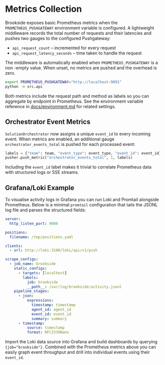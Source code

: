 # Metrics Collection

Brookside exposes basic Prometheus metrics when the `PROMETHEUS_PUSHGATEWAY`
environment variable is configured. A lightweight middleware records the total
number of requests and their latencies and pushes two gauges to the configured
Pushgateway:

- `api_request_count` – incremented for every request
- `api_request_latency_seconds` – time taken to handle the request

The middleware is automatically enabled when `PROMETHEUS_PUSHGATEWAY` is a non
-empty value. When unset, no metrics are pushed and the overhead is zero.

```bash
export PROMETHEUS_PUSHGATEWAY="http://localhost:9091"
python -m src.api
```

Both metrics include the request path and method as labels so you can aggregate
by endpoint in Prometheus. See the environment variable reference in
[docs/environment.md](environment.md) for related settings.

## Orchestrator Event Metrics

`SolutionOrchestrator` now assigns a unique `event_id` to every incoming event.
When metrics are enabled, an additional gauge `orchestrator_events_total` is
pushed for each processed event:

```python
labels = {"team": team, "event_type": event_type, "event_id": event_id}
pusher.push_metric("orchestrator_events_total", 1, labels)
```

Including the `event_id` label makes it trivial to correlate Prometheus data
with structured logs or SSE streams.

## Grafana/Loki Example

To visualise activity logs in Grafana you can run Loki and Promtail alongside
Prometheus. Below is a minimal `promtail` configuration that tails the JSONL log
file and parses the structured fields:

```yaml
server:
  http_listen_port: 9080

positions:
  filename: /tmp/positions.yaml

clients:
  - url: http://loki:3100/loki/api/v1/push

scrape_configs:
  - job_name: brookside
    static_configs:
      - targets: [localhost]
        labels:
          job: brookside
          __path__: /var/log/brookside/activity.jsonl
    pipeline_stages:
      - json:
          expressions:
            timestamp: timestamp
            agent_id: agent_id
            event_id: event_id
            summary: summary
      - timestamp:
          source: timestamp
          format: RFC3339Nano
```

Import the Loki data source into Grafana and build dashboards by querying
`{job="brookside"}`. Combined with the Prometheus metrics above you can easily
graph event throughput and drill into individual events using their `event_id`.
